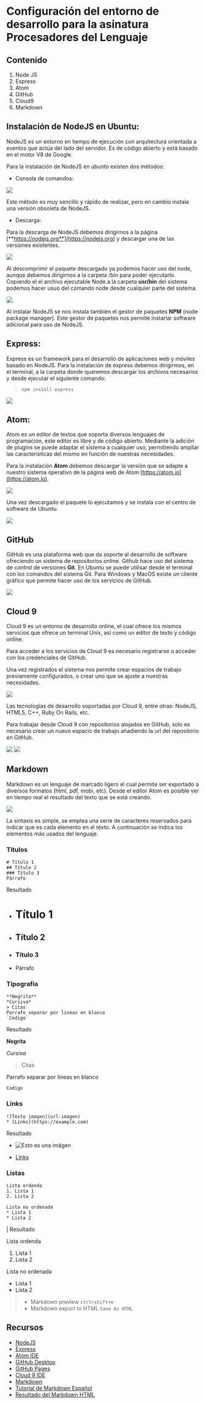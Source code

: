 # Configuración del entorno de desarrollo para la asinatura Procesadores del Lenguaje

## Contenido
1. Node JS
2. Express
2. Atom
3. GitHub
4. Cloud9
5. Markdown

## Instalación de NodeJS en Ubuntu:

NodeJS es un entorno en tiempo de ejecución con arquitectura orientada a eventos que actúa del lado del servidor. Es de código abierto y está basado en el motor V8 de Google.

Para la instalación de NodeJS en ubunto existen dos métodos:
* Consola de comandos:

![](images/nodetr.png)

Este método es muy sencillo y rápido de realizar, pero en cambio instala una versión obsoleta de NodeJS.
* Descarga:

Para la descarga de NodeJS debemos dirigirnos a la página [**https://nodejs.org**](https://nodejs.org) y descargar una de las versiones existentes.

![](images/nodedl.png)

Al descomprimir el paquete descargado ya podemos hacer uso del node, aunque debemos dirigirnos a la carpeta /bin para poder ejecutarlo. Copiando el el archivo ejecutable Node a la carpeta **usr/bin** del sistema podemos hacer usuo del comando node desde cualquier parte del sistema.

![](images/nodecp.png)

Al instalar NodeJS se nos instala también el gestor de paquetes **NPM** (node package manager). Este gestor de paquetes nos permite instarlar software adicional para uso de NodeJS.

## Express:
Express es un framework para el desarrollo de aplicaciones web y móviles basado en NodeJS. Para la instalación de express debemos dirigirmos, en el terminal, a la carpeta donde queremos descargar los archivos necesarios y desde ejecutar el siguiente comando:

 > `npm install express`

![](images/express.png)

## Atom:

Atom es un editor de textos que soporta diversos lenguajes de programación, este editor es libre y de código abierto. Mediante la adición de plugins se puede adaptar el sistema a cualquier uso, permitiendo ampliar las características del mismo en función de nuestras necesidades.

Para la instalación **Atom** debemos descargar la versión que se adapte a nuestro sistema operativo de la página web de Atom [https://atom.io](https://atom.io).

![](images/atomdl.png)

Una vez descargado el paquete lo ejecutamos y se instala con el centro de software de Ubuntu.

![](images/atominstall.png)

## GitHub

GitHub es una plataforma web que da soporte al desarrollo de software ofreciendo un sistema de repositorios online. Github hace uso del sistema de control de versiones **Git**. En Ubuntu se puede utilisar desde el terminal con los comandos del sistema Git.
Para Windows y MacOS existe un cliente gráfico que permite hacer uso de los servicios de GitHub.

![](images/gitds.png)

## Cloud 9

Cloud 9 es un entorno de desarrollo online, el cual ofrece los mismos servicios que ofrece un terminal Unix, así como un editor de texto y código online.

Para acceder a los servicios de Cloud 9 es necesario registrarse o acceder con los credenciales de GitHub.

Una vez registrados el sistema nos permite crear espacios de trabajo previamente configurados, o crear uno que se ajuste a nuestras necesidades.


![](images/c9_1.png)

Las tecnologías de desarrollo soportadas por Cloud 9, entre otras: NodeJS, HTML5, C++, Ruby On Rails, etc.

Para trabajar desde Cloud 9 con repositorios alojados en GitHub, solo es necesario crear un nuevo espacio de trabajo añadiendo la url del repositorio en GitHub.

![](images/c9_2.png)
![](images/c9_3.png)

## Markdown

Markdown es un lenguaje de marcado ligero el cual permite ser exportado a diversos formatos (html, pdf, mobi, etc). Desde el editor Atom es posible ver en tiempo real el resultado del texto que se está creando.

![](images/md.png)

La sintaxis es simple, se emplea una serie de caracteres reservados para indicar que es cada elemento en el téxto. A continuación se indica los elementos más usados del lenguaje.

### Títulos
```
# Título 1
## Título 2
### Título 3
Párrafo
```
Resultado

* # Título 1
* ## Título 2
* ### Título 3
* Párrafo

### Tipografía
```
**Negrita**
*Cursiva*
> Citas
Parrafo separar por lineas en blanco
`Codigo`
```
Resultado

**Negrita**

*Cursiva*

> Citas

Parrafo separar por lineas en blanco

`Codigo`

### Links
```
![Texto imagen](url-imagen)
* [Links](https://example.com)
```
Resultado

* ![Esto es una imágen](http://icons.iconarchive.com/icons/custom-icon-design/pretty-office-8/128/Accept-icon.png)

* [Links](https://example.com)

### Listas

```
Lista ordenda
1. Lista 1
2. Lista 2

Lista no ordenada
* Lista 1
* Lista 2
```
| Resultado

Lista ordenda
1. Lista 1
2. Lista 2

Lista no ordenada
* Lista 1
* Lista 2


> * Markdown preview `ctrl+shift+m`
> * Markdown export to HTML `Save As HTML`

## Recursos

* [NodeJS](https://nodejs.org)
* [Express](http://expressjs.com)
* [Atom IDE](https://atom.io)
* [GitHub Desktop](https://desktop.github.com)
* [GitHub Pages](https://pages.github.com/)
* [Cloud 9 IDE](https://c9.io)
* [Markdown](http://daringfireball.net/projects/markdown/)
* [Tutorial de Markdown Español](http://joedicastro.com/pages/markdown.html)
* [Resultado del Markdown HTML](http://alu0100309553.github.io/tareas-iniciales-alu0100309553/)

